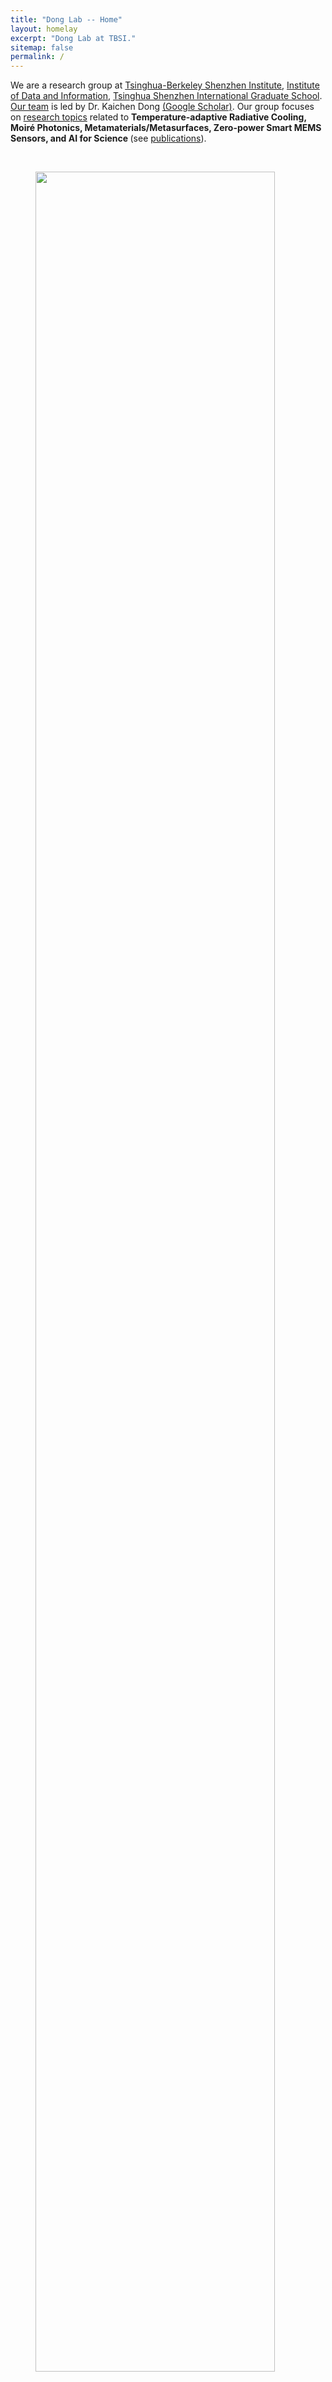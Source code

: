```yaml
---
title: "Dong Lab -- Home"
layout: homelay
excerpt: "Dong Lab at TBSI."
sitemap: false
permalink: /
---
```


We are a research group at [Tsinghua-Berkeley Shenzhen Institute](http://www.tbsi.edu.cn/english/), [Institute of Data and Information](https://www.sigs.tsinghua.edu.cn/en/Institute_of_Data_and_Information/list.htm), [Tsinghua Shenzhen International Graduate School](https://www.sigs.tsinghua.edu.cn/). [Our team](https://dkcgroup.github.io/team/) is led by Dr. Kaichen Dong [(Google Scholar)](https://scholar.google.cz/citations?hl=zh-CN&authuser=1&user=yBX-oTwAAAAJ). Our group focuses on [research topics](https://dkcgroup.github.io/research/) related to <b> Temperature-adaptive Radiative Cooling, Moiré Photonics, Metamaterials/Metasurfaces, Zero-power Smart MEMS Sensors, and AI for Science </b>(see [publications](https://dkcgroup.github.io/publications/)).

<br/>

<figure>
<img src="{{ site.url }}{{ site.baseurl }}/images/picpic/Intro.png" width="95%">
</figure>

<br/>

 **We are  looking for passionate new PhD students, Postdocs, and Master students to join the team !**[(see vacancies)](https://dkcgroup.github.io/vacancies)

<div class="row">
<div class="col-sm-2">
    <figure>
      <img src="{{ site.url }}{{ site.baseurl }}/images/picpic/THU-LOGO.png" width="80%">
    </figure>
</div>
    
<div class="col-sm-3">
    <figure>
      <img src="{{ site.url }}{{ site.baseurl }}/images/picpic/Tsinghua-SIGS-logo.png" width="80%">
    </figure>
</div>

<div class="col-sm-3">
    <figure>
      <img src="{{ site.url }}{{ site.baseurl }}/images/picpic/TBSI-logo.png" width="80%">
    </figure>
</div>
</div>

